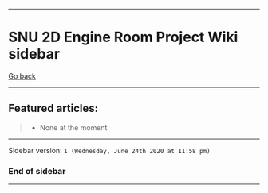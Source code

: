 
***

# SNU 2D Engine Room Project Wiki sidebar

[Go back](https://github.com/seanpm2001/SNU_2D_Engine-room/wiki/)

***

## Featured articles:

> * None at the moment

***

Sidebar version: `1 (Wednesday, June 24th 2020 at 11:58 pm)`

### End of sidebar

***
